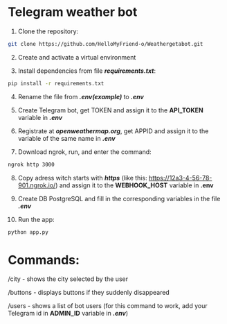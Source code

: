 # Telegram weather bot

1. Clone the repository:
```bash
git clone https://github.com/HelloMyFriend-o/Weathergetabot.git
```
2. Create and activate a virtual environment

3. Install dependencies from file ***requirements.txt***:
```bash
pip install -r requirements.txt
```
4. Rename the file from ***.env(example)*** to ***.env***

5. Create Telegram bot, get TOKEN and assign it to the **API_TOKEN** variable in ***.env***

6. Registrate at ***openweathermap.org***, get APPID and assign it to the variable of the same name in ***.env*** 

7. Download ngrok, run, and enter the command:

```bash
ngrok http 3000
```

8. Copy adress witch starts with ***https*** (like this: https://12a3-4-56-78-901.ngrok.io/) and assign it to the **WEBHOOK_HOST** variable in **.env**

6. Create DB PostgreSQL and fill in the corresponding variables in the file ***.env***

7. Run the app:
```bash
python app.py
```

# Commands:

/city - shows the city selected by the user

/buttons - displays buttons if they suddenly disappeared

/users - shows a list of bot users (for this command to work, add your Telegram id in **ADMIN_ID** variable in ***.env***)
